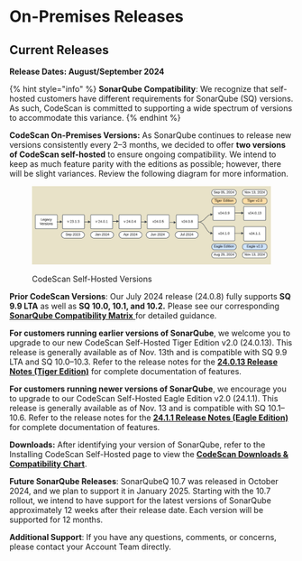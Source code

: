 # On-Premises Releases

## Current Releases&#x20;

**Release Dates: August/September 2024**

{% hint style="info" %}
**SonarQube Compatibility**: We recognize that self-hosted customers have different requirements for SonarQube (SQ) versions. As such, CodeScan is committed to supporting a wide spectrum of versions to accommodate this variance.
{% endhint %}

**CodeScan On-Premises Versions:** As SonarQube continues to release new versions consistently every 2–3 months, we decided to offer **two versions of CodeScan self-hosted** to ensure ongoing compatibility. We intend to keep as much feature parity with the editions as possible; however, there will be slight variances. Review the following diagram for more information.&#x20;

<figure><img src="../../../../.gitbook/assets/image (1553).png" alt=""><figcaption><p>CodeScan Self-Hosted Versions</p></figcaption></figure>

**Prior CodeScan Versions**: Our July 2024 release (24.0.8) fully supports **SQ 9.9 LTA** as well as **SQ 10.0, 10.1, and 10.2.** Please see our corresponding [**SonarQube Compatibility Matrix** ](https://knowledgebase.autorabit.com/product-guides/codescan/system-requirements-and-installation/installing-codescan-self-hosted#sonarqube-tm-download-1)for detailed guidance.

**For customers running earlier versions of SonarQube**, we welcome you to upgrade to our new CodeScan Self-Hosted Tiger Edition v2.0 (24.0.13). This release is generally available as of Nov. 13th and is compatible with SQ 9.9 LTA and SQ 10.0–10.3. Refer to the release notes for the [**24.0.13 Release Notes (Tiger Edition)**](release-notes-24.0.13-tiger-2.0.md) for complete documentation of features. &#x20;

**For customers running newer versions of SonarQube**, we encourage you to upgrade to our CodeScan Self-Hosted Eagle Edition v2.0 (24.1.1). This release is generally available as of Nov. 13 and is compatible with SQ 10.1–10.6. Refer to the release notes for the [**24.1.1 Release Notes (Eagle Edition)**](release-notes-24.1.1-eagle-2.0.md) for complete documentation of features.&#x20;

**Downloads:** After identifying your version of SonarQube, refer to the Installing CodeScan Self-Hosted page to view the [**CodeScan Downloads & Compatibility Chart**](https://knowledgebase.autorabit.com/product-guides/codescan/system-requirements-and-installation/installing-codescan-self-hosted#codescan-download-versions-and-compatibility-chart).

**Future SonarQube Releases**: SonarQubeQ 10.7 was released in October 2024, and we plan to support it in January 2025. Starting with the 10.7 rollout, we intend to have support for the latest versions of SonarQube approximately 12 weeks after their release date. Each version will be supported for 12 months.

**Additional Support**: If you have any questions, comments, or concerns, please contact your Account Team directly.

